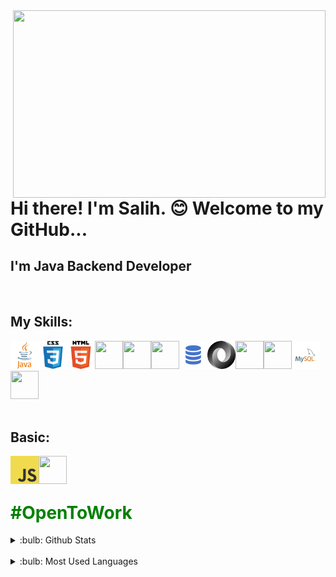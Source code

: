 <img src="https://user-images.githubusercontent.com/121498198/213941336-41490b8f-8b37-4ed3-ba3e-f085ae9297bc.gif" align="right" width="500" height="300" z-index="5"  >

# Hi there! I'm Salih. :blush: Welcome to my GitHub...
## I'm Java Backend Developer

<br/>

## My Skills:

<img align="left" height="45" width="45" src="https://raw.githubusercontent.com/github/explore/5b3600551e122a3277c2c5368af2ad5725ffa9a1/topics/java/java.png"/>
<img align="left" height="45" width="45" src="https://raw.githubusercontent.com/github/explore/80688e429a7d4ef2fca1e82350fe8e3517d3494d/topics/css/css.png"/>
<img align="left" height="45" width="45" src="https://raw.githubusercontent.com/github/explore/80688e429a7d4ef2fca1e82350fe8e3517d3494d/topics/html/html.png"/>
<img align="left" height="45" width="45" src="https://avatars.githubusercontent.com/u/348262?s=200&v=4" />
<img align="left" height="45" width="45" src="https://cdn.simpleicons.org/spring/green" />
<img align="left" height="45" width="45" src="https://cdn.simpleicons.org/springboot/green" />
<img height="45" width="45" src="https://raw.githubusercontent.com/github/explore/80688e429a7d4ef2fca1e82350fe8e3517d3494d/topics/mysql/mysql.png"/>
<img align="left" height="45" width="45" src="https://raw.githubusercontent.com/github/explore/80688e429a7d4ef2fca1e82350fe8e3517d3494d/topics/sql/sql.png"/>
<img align="left" height="45" width="45" src="https://raw.githubusercontent.com/github/explore/80688e429a7d4ef2fca1e82350fe8e3517d3494d/topics/json/json.png"/>
<img align="left" height="45" width="45" src="https://www.thymeleaf.org/images/thymeleaf.png"/>
<img align="left" height="45" width="45" src="https://tomcat.apache.org/res/images/tomcat.png"/>
<img align="left" height="45" width="45" src="https://user-images.githubusercontent.com/7853266/44114706-9c72dd08-9fd1-11e8-8d9d-6d9d651c75ad.png"/>

<br/><br/>
<br/>

## Basic:
<img align="left" height="45" width="45" src="https://raw.githubusercontent.com/github/explore/80688e429a7d4ef2fca1e82350fe8e3517d3494d/topics/javascript/javascript.png"/>
<img align="left" height="45" width="45" src="https://user-images.githubusercontent.com/121498198/212967706-ec0de396-965c-4ad7-9021-24868f72346a.png"/>

<br/>
<br/>

<div > <h1 style="color: green;">#OpenToWork</h1> 
</div>

<details>
<summary>:bulb: Github Stats</summary>
<img align="left" src="https://github-readme-stats-eight-theta.vercel.app/api?username=sadiker&theme=tokyonight"> 
 </details>
 
 <br/>
 
 <details>
<summary>:bulb: Most Used Languages</summary>
<img  align="left" src="https://github-readme-stats-git-masterrstaa-rickstaa.vercel.app/api/top-langs/?username=sadiker&layout=compact"> 
 </details>
